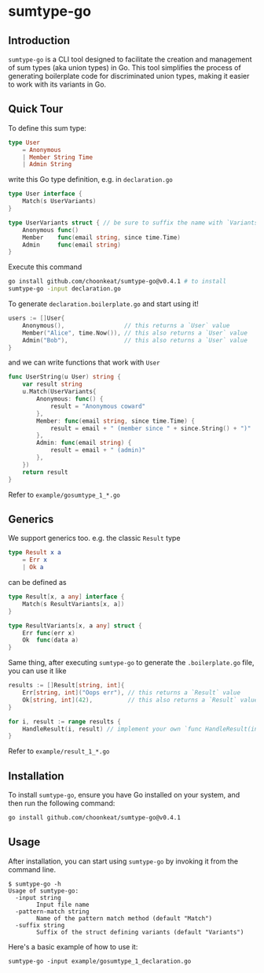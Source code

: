 # sumtype-go

## Introduction

`sumtype-go` is a CLI tool designed to facilitate the creation and management of sum types (aka union types) in Go. This tool simplifies the process of generating boilerplate code for discriminated union types, making it easier to work with its variants in Go.

## Quick Tour

To define this sum type:

```elm
type User
    = Anonymous
    | Member String Time
    | Admin String
```

write this Go type definition, e.g. in `declaration.go`

```go
type User interface {
	Match(s UserVariants)
}

type UserVariants struct { // be sure to suffix the name with `Variants`
	Anonymous func()
	Member    func(email string, since time.Time)
	Admin     func(email string)
}
```

Execute this command

```sh
go install github.com/choonkeat/sumtype-go@v0.4.1 # to install
sumtype-go -input declaration.go
```

To generate `declaration.boilerplate.go` and start using it!

```go
users := []User{
	Anonymous(),                 // this returns a `User` value
	Member("Alice", time.Now()), // this also returns a `User` value
	Admin("Bob"),                // this also returns a `User` value
}
```

and we can write functions that work with `User`

```go
func UserString(u User) string {
	var result string
	u.Match(UserVariants{
		Anonymous: func() {
			result = "Anonymous coward"
		},
		Member: func(email string, since time.Time) {
			result = email + " (member since " + since.String() + ")"
		},
		Admin: func(email string) {
			result = email + " (admin)"
		},
	})
	return result
}
```

Refer to `example/gosumtype_1_*.go`

## Generics

We support generics too. e.g. the classic `Result` type

```elm
type Result x a
    = Err x
    | Ok a
```

can be defined as

```go
type Result[x, a any] interface {
	Match(s ResultVariants[x, a])
}

type ResultVariants[x, a any] struct {
	Err func(err x)
	Ok  func(data a)
}
```

Same thing, after executing `sumtype-go` to generate the `.boilerplate.go` file, you can use it like

```go
results := []Result[string, int]{
	Err[string, int]("Oops err"), // this returns a `Result` value
	Ok[string, int](42),          // this also returns a `Result` value
}

for i, result := range results {
	HandleResult(i, result) // implement your own `func HandleResult(int, Result[string, int])`
}
```

Refer to `example/result_1_*.go`

## Installation

To install `sumtype-go`, ensure you have Go installed on your system, and then run the following command:

```sh
go install github.com/choonkeat/sumtype-go@v0.4.1
```

## Usage

After installation, you can start using `sumtype-go` by invoking it from the command line.

```
$ sumtype-go -h
Usage of sumtype-go:
  -input string
    	Input file name
  -pattern-match string
    	Name of the pattern match method (default "Match")
  -suffix string
    	Suffix of the struct defining variants (default "Variants")
```

Here's a basic example of how to use it:

```
sumtype-go -input example/gosumtype_1_declaration.go
```